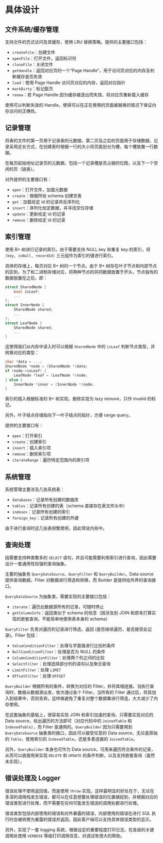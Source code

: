 # 具体设计

## 文件系统/缓存管理

支持文件的页式访问及其缓存，使用 LRU 替换策略。提供的主要接口包括：

- `createFile`：创建文件
- `openFile`：打开文件，返回标识符
- `closeFile`：关闭文件
- `getHandle`：返回对应页的一个“Page Handle”，用于访问页对应的内存及判断缓存是否失效
- `load`：使用 Page Handle 访问页对应的内存，返回对应指针
- `markDirty`：标记脏页
- `renew`：若 Page Handle 因为缓存被逐出而失效，将对应页重新载入缓存

使用可以判断失效的 Handle，使得可以在正在使用的页面被替换的情况下保证内存访问的正确性。

## 记录管理

将表的文件的第一页用于记录表的元数据，第二页及之后的页面用于存储数据。记录采用定长方式，在创建表时根据一行的大小将页面划分为槽，每个槽放置一行数据。

在每页起始地址记录页的元数据，包括一个记录槽是否占据的位图，以及下一个空闲的页（链表）。

对外提供的主要接口有：

- `open`：打开文件，加载元数据
- `create`：根据所给 schema 创建空表
- `get`：加载给定 id 的记录并反序列化
- `insert`：序列化给定数据，并寻找空位存储
- `update`：更新给定 id 的记录
- `remove`：删除给定 id 的记录

## 索引管理

使用 B+ 树进行记录的索引。由于需要支持 NULL key 和重复 key 的索引，将 `(key, isNull, recordId)` 三元组作为索引的键进行索引。

具体的存储上，每页对应 B+ 树的一个节点。由于 B+ 树存在叶子节点和内部节点的区别，为了和二进制存储对应，将两种节点的共同数据放置于开头，节点独有的数据放置在之后，即：

```c++
struct SharedNode {
    bool isLeaf;
    ...
};
struct InnerNode {
    SharedNode shared;
    ...
};
struct LeafNode {
    SharedNode shared;
    ...
}
```

这使得我们从内存中读入时可以根据 `SharedNode` 中的 `isLeaf` 判断节点类型，并转换对应的类型：

```c++
char *data = ...;
SharedNode *node = (SharedNode *)data;
if (node->isLeaf) {
    LeafNode *leaf = (LeafNode *)node;
} else {
    InnerNode *inner = (InnerNode *)node;
}
```

索引的插入根据标准的 B+ 树实现，删除实现为 lazy remove，只作 invalid 的标记。

另外，叶子结点存储指向下一叶子结点的指针，方便 range query。

提供的主要接口有：

- `open`：打开索引
- `create`：创建索引
- `insert`：插入索引项
- `remove`：删除索引项
- `iterateRange`：遍历特定范围内的索引项

## 系统管理

系统管理主要涉及几张系统表：

- `databases`：记录所有创建的数据库
- `tables`：记录所有创建的表（schema 直接存在表文件头中）
- `indexes`：记录所有创建的索引
- `foreign_key`：记录所有创建的外键

由于进行查询时这几张表频繁使用，因此常驻内存中。

## 查询处理

因需要支持种类繁多的 `SELECT` 语句，并且可能需要利用索引进行查询，因此需要设计一套通用性较强的查询抽象。

主要的抽象有 `QueryDataSource`、`QueryFilter` 和 `QueryBuilder`。Data source 提供查询数据，Filter 对数据进行筛选和转换，而 Builder 是提供给外界的查询接口。

`QueryDataSource` 为抽象类，需要实现的主要接口包括：

- `iterate`：遍历此数据源所有的记录，可随时停止
- `getColumnInfo`：返回类似于 schema 的信息（因涉及到 JOIN 和原本打算实现的嵌套查询，不能简单地使用表本身的 schema）

`QueryFilter` 负责对遍历的记录进行筛选，返回 (是否继续遍历，是否接受此记录)。Filter 包括：

- `ValueConditionFilter`：处理与字面值进行比较的条件
- `NullConditionFilter`：处理是否为 NULL 的条件
- `ColumnConditionFilter`：处理两个列之间的比较
- `SelectFilter`：处理选择部分列的语句以及聚合查询
- `LimitFilter`：处理 `LIMIT`
- `OffsetFilter`：处理 `OFFSET`

`QueryBuilder` 根据所有的条件，转换为对应的 Filter，并将其相连接。当执行查询时，数据从数据源出发，依次通过各个 Filter，当所有的 Filter 通过后，将其加入到结果中，否则丢弃。这样做避免了重复对整个数据集进行筛选，大大减少了内存使用。

在这套抽象的基础上，很容易实现 JOIN 和索引加速的查询，只需要实现对应的 Data source，给出遍历的方法即可（对应代码中的 `JoinedTable` 和 `IndexedTable`），而 Filter 是通用的。`QueryBuilder` 因为只需要用到 `QueryDataSource` 抽象类的接口，因此可以接受任意的 Data source，无论是原始的 `Table`，使用索引的 `IndexedTable`，还是多表连接的 `JoinedTable`。

另外，`QueryBuilder` 本身也可作为 Data source，可用来遍历符合条件的记录，从而可以直接用来实现 `DELETE` 和 `UPDATE` 的条件判断，以及支持嵌套查询（虽然未实现）。

## 错误处理及 Logger

错误处理不使用返回值，而是使用 `throw` 实现。这样最明显的好处在于，无论在多深的调用栈发生错误，都可以在任意想要处理错误的位置捕捉到，并根据对应的错误类型进行处理，而不需要在任何可能发生错误的调用处都进行处理。

错误类型包括内部使用的错误和对外暴露的错误，内部使用的错误在进行 SQL 执行时会被转换为暴露的错误并返回，因此客户端可以支持具体错误类型的显示。

另外，实现了一套 logging 系统，根据设定的重要程度打印日志。在各层的关键调用处使用 `VERBOSE` 等级打印调用信息，对调试有很大的帮助。
